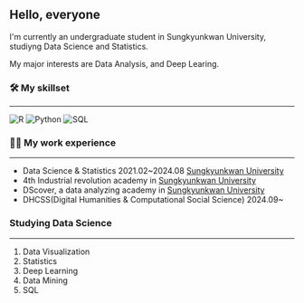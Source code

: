 ## Hello, everyone

I'm currently an undergraduate student in Sungkyunkwan University, studiyng Data Science and Statistics.

My major interests are Data Analysis, and Deep Learing.
  
### 🛠 My skillset
___
![R](https://img.shields.io/badge/R-programming-blue)
![Python](https://img.shields.io/badge/python-jupyter%20-yellow)
![SQL](https://img.shields.io/badge/SQL-jupyter%20-brightgreen)

### 🏃‍♀️ My work experience
___
* Data Science & Statistics 2021.02~2024.08 [Sungkyunkwan University](https://www.skku.edu/skku/index.do)
* 4th Industrial revolution academy in [Sungkyunkwan University](https://www.instagram.com/dscover_skku/)
* DScover, a data analyzing academy in [Sungkyunkwan University](https://www.instagram.com/dscover_skku/)
* DHCSS(Digital Humanities & Computational Social Science) 2024.09~



### Studying Data Science
___
1. Data Visualization
2. Statistics
3. Deep Learning
4. Data Mining
5. SQL
